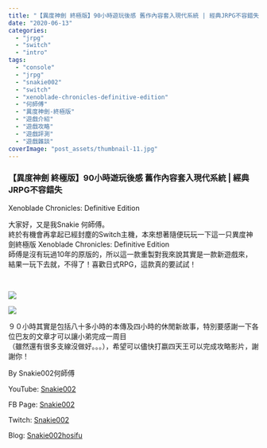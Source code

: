 ```yaml
---
title: "【異度神劍 終極版】90小時遊玩後感 舊作內容套入現代系統 | 經典JRPG不容錯失 | Xenoblade Chronicles: Definitive Edition"
date: "2020-06-13"
categories: 
  - "jrpg"
  - "switch"
  - "intro"
tags: 
  - "console"
  - "jrpg"
  - "snakie002"
  - "switch"
  - "xenoblade-chronicles-definitive-edition"
  - "何師傅"
  - "異度神劍-終極版"
  - "遊戲介紹"
  - "遊戲攻略"
  - "遊戲評測"
  - "遊戲雜談"
coverImage: "post_assets/thumbnail-11.jpg"
---
```


### 【異度神劍 終極版】90小時遊玩後感 舊作內容套入現代系統 | 經典JRPG不容錯失  
Xenoblade Chronicles: Definitive Edition

  
大家好，又是我Snakie 何師傅。  
終於有機會再拿起已經封塵的Switch主機，本來想著隨便玩玩一下這一只異度神劍終極版 Xenoblade Chronicles: Definitive Edition  
師傅是沒有玩過10年的原版的，所以這一款重製對我來說其實是一款新遊戲來，結果一玩下去就，不得了！喜歡日式RPG，這款真的要試試！  

  
   

  
![](post_assets/MAP.jpg)  

  
![](post_assets/WOW.jpg)  

  
９０小時其實是包括八十多小時的本傳及四小時的休閒新故事，特別要感謝一下各位巴友的文章才可以讓小弟完成一周目  
（雖然還有很多支線沒做好。。。），希望可以儘快打嬴四天王可以完成攻略影片，謝謝你！  

  
By Snakie002何師傅  

  
YouTube: [Snakie002](https://www.youtube.com/channel/UCDOMLG_RBSoqVHK3sIYJeLA)  

  
FB Page: [Snakie002](https://www.facebook.com/Snakie002/)  

  
Twitch: [Snakie002](https://www.twitch.tv/snakie002/)  

  
Blog: [Snakie002hosifu](https://snakie002hosifu.blog)
